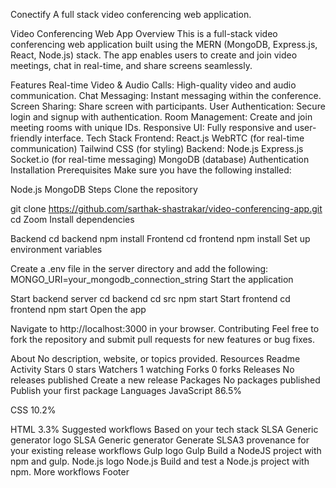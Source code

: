 Conectify
A full stack video conferencing web application.

Video Conferencing Web App
Overview
This is a full-stack video conferencing web application built using the MERN (MongoDB, Express.js, React, Node.js) stack. The app enables users to create and join video meetings, chat in real-time, and share screens seamlessly.

Features
Real-time Video & Audio Calls: High-quality video and audio communication.
Chat Messaging: Instant messaging within the conference.
Screen Sharing: Share screen with participants.
User Authentication: Secure login and signup with authentication.
Room Management: Create and join meeting rooms with unique IDs.
Responsive UI: Fully responsive and user-friendly interface.
Tech Stack
Frontend:
React.js
WebRTC (for real-time communication)
Tailwind CSS (for styling)
Backend:
Node.js
Express.js
Socket.io (for real-time messaging)
MongoDB (database)
Authentication
Installation
Prerequisites
Make sure you have the following installed:

Node.js
MongoDB
Steps
Clone the repository

git clone https://github.com/sarthak-shastrakar/video-conferencing-app.git
cd Zoom
Install dependencies

Backend
cd backend
npm install
Frontend
cd frontend
npm install
Set up environment variables

Create a .env file in the server directory and add the following:
MONGO_URI=your_mongodb_connection_string
Start the application

Start backend server
cd backend
cd src
npm start
Start frontend
cd frontend
npm start
Open the app

Navigate to http://localhost:3000 in your browser.
Contributing
Feel free to fork the repository and submit pull requests for new features or bug fixes.

About
No description, website, or topics provided.
Resources
 Readme
 Activity
Stars
 0 stars
Watchers
 1 watching
Forks
 0 forks
Releases
No releases published
Create a new release
Packages
No packages published
Publish your first package
Languages
JavaScript
86.5%
 
CSS
10.2%
 
HTML
3.3%
Suggested workflows
Based on your tech stack
SLSA Generic generator logo
SLSA Generic generator
Generate SLSA3 provenance for your existing release workflows
Gulp logo
Gulp
Build a NodeJS project with npm and gulp.
Node.js logo
Node.js
Build and test a Node.js project with npm.
More workflows
Footer
